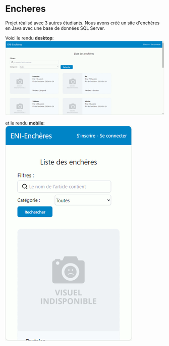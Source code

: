 # Encheres

Projet réalisé avec 3 autres étudiants.
Nous avons créé un site d'enchères en Java avec une base de données SQL Server.


Voici le rendu **desktop**:
![Screenshots desktop](screenshots/desktop.gif)

et le rendu **mobile**:
![Screenshots desktop](screenshots/mobile.gif)
